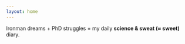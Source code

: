 ```yaml
---
layout: home
---
```


Ironman dreams + PhD struggles = my daily **science & sweat (≈ sweet)** diary.

